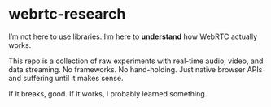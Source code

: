 # webrtc-research

I’m not here to use libraries. I’m here to **understand** how WebRTC actually works.

This repo is a collection of raw experiments with real-time audio, video, and data streaming.
No frameworks. No hand-holding. Just native browser APIs and suffering until it makes sense.

If it breaks, good.
If it works, I probably learned something.

